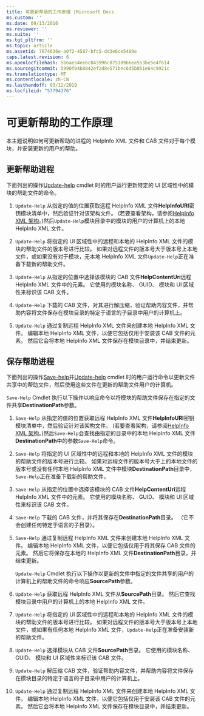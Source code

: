 ```yaml
---
title: 可更新帮助的工作原理 |Microsoft Docs
ms.custom: ''
ms.date: 09/13/2016
ms.reviewer: ''
ms.suite: ''
ms.tgt_pltfrm: ''
ms.topic: article
ms.assetid: 7674636e-a0f2-4587-bfc5-dd3e6ce5489e
caps.latest.revision: 6
ms.openlocfilehash: 5b6ae54ee6c843996c875189b6ee553be5e4f614
ms.sourcegitcommit: 5990f04b8042ef2d8e571bec6d5b051e64c9921c
ms.translationtype: MT
ms.contentlocale: zh-CN
ms.lasthandoff: 03/12/2019
ms.locfileid: "57794376"
---
```

# <a name="how-updatable-help-works"></a>可更新帮助的工作原理

本主题说明如何可更新帮助的进程的 HelpInfo XML 文件和 CAB 文件对于每个模块，并安装更新的用户的帮助。

## <a name="the-update-help-process"></a>更新帮助进程

下面列出的操作[Update-help](/powershell/module/Microsoft.PowerShell.Core/Update-Help) cmdlet 时的用户运行更新特定的 UI 区域性中的模块的帮助文件的命令。

1. `Update-Help` 从指定的值的位置获取远程 HelpInfo XML 文件**HelpInfoURI**密钥模块清单中，然后验证针对该架构文件。 (若要查看架构，请参阅[HelpInfo XML 架构](./helpinfo-xml-schema.md)。)然后`Update-Help`模块目录中的模块的用户的计算机上的本地 HelpInfo XML 文件。

2. `Update-Help` 将指定的 UI 区域性中的远程和本地的 HelpInfo XML 文件的模块的帮助文件的版本号进行比较。 如果对远程文件的版本号大于版本号上本地文件，或如果没有对于模块，无本地 HelpInfo XML 文件`Update-Help`正在准备下载新的帮助文件。

3. `Update-Help` 从指定的位置中选择该模块的 CAB 文件**HelpContentUri**远程 HelpInfo XML 文件中的元素。 它使用的模块名称、 GUID、 模块和 UI 区域性来标识该 CAB 文件。

4. `Update-Help` 下载的 CAB 文件，对其进行解压缩，验证帮助内容文件，并帮助内容将文件保存在模块目录的特定于语言的子目录中用户的计算机上。

5. `Update-Help` 通过复制远程 HelpInfo XML 文件来创建本地 HelpInfo XML 文件。 编辑本地 HelpInfo XML 文件，以便它包括仅用于安装该 CAB 文件的元素。 然后它会将本地 HelpInfo XML 文件保存在模块目录中，并结束更新。

## <a name="the-save-help-process"></a>保存帮助进程

下面列出的操作[Save-help](/powershell/module/Microsoft.PowerShell.Core/Save-Help)并[Update-help](/powershell/module/Microsoft.PowerShell.Core/Update-Help) cmdlet 时的用户运行命令以更新文件共享中的帮助文件，然后使用这些文件在更新的帮助文件用户的计算机。

`Save-Help` Cmdlet 执行以下操作以响应命令以将模块的帮助文件保存在指定的文件共享**DestinationPath**参数。

1. `Save-Help` 从指定的值的位置获取远程 HelpInfo XML 文件**HelpInfoURI**密钥模块清单中，然后验证针对该架构文件。 (若要查看架构，请参阅[HelpInfo XML 架构](./helpinfo-xml-schema.md)。)然后`Save-Help`会查找由指定的目录中的本地 HelpInfo XML 文件**DestinationPath**中的参数`Save-Help`命令。

2. `Save-Help` 将指定的 UI 区域性中的远程和本地的 HelpInfo XML 文件的模块的帮助文件的版本号进行比较。 如果对远程文件的版本号大于上的本地文件的版本号或没有任何本地 HelpInfo XML 文件中模块**DestinationPath**目录中，`Save-Help`正在准备下载新的帮助文件。

3. `Save-Help` 从指定的位置中选择该模块的 CAB 文件**HelpContentUri**远程 HelpInfo XML 文件中的元素。 它使用的模块名称、 GUID、 模块和 UI 区域性来标识该 CAB 文件。

4. `Save-Help` 下载的 CAB 文件，并将其保存在**DestinationPath**目录。 （它不会创建任何特定于语言的子目录）。

5. `Save-Help` 通过复制远程 HelpInfo XML 文件来创建本地 HelpInfo XML 文件。 编辑本地 HelpInfo XML 文件，以便它包括仅用于将其保存 CAB 文件的元素。 然后它将保存在本地的 HelpInfo XML 文件**DestinationPath**目录，并结束更新。

   `Update-Help` Cmdlet 执行以下操作以更新的文件中指定的文件共享的用户的计算机上的帮助文件的命令响应**SourcePath**参数。

1. `Update-Help` 获取远程 HelpInfo XML 文件从**SourcePath**目录。 然后它查找模块目录中用户的计算机上的本地 HelpInfo XML 文件。

2. `Update-Help` 将指定的 UI 区域性中的远程和本地的 HelpInfo XML 文件的模块的帮助文件的版本号进行比较。 如果对远程文件的版本号大于版本号上本地文件，或如果有任何本地 HelpInfo XML 文件，`Update-Help`正在准备安装新的帮助文件。

3. `Update-Help` 选择模块从 CAB 文件**SourcePath**目录。 它使用的模块名称、 GUID、 模块和 UI 区域性来标识该 CAB 文件。

4. `Update-Help` 解压缩 CAB 文件，验证帮助内容文件，并帮助内容将文件保存在模块目录的特定于语言的子目录中用户的计算机上。

5. `Update-Help` 通过复制远程 HelpInfo XML 文件来创建本地 HelpInfo XML 文件。 编辑本地 HelpInfo XML 文件，以便它包括仅用于安装该 CAB 文件的元素。 然后它会将本地 HelpInfo XML 文件保存在模块目录中，并结束更新。